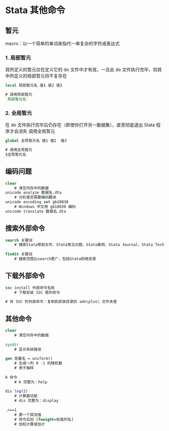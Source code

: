 # Stata 其他命令

## 暂元

macro：以一个简单的单词来指代一串复杂的字符或表达式

### 1. 局部暂元

其所定义的暂元仅在定义它的 do 文件中才有效，一旦此 do 文件执行完毕，则其中所定义的局部暂元将不复存在

```stata
local 局部暂元名 值1 值2 值3

# 调用局部暂元
`局部暂元名'
```



### 2. 全局暂元

在 do 文件执行完毕后仍存在（即使你打开另一数据集），直至彻底退出 Stata 程序才会消失
调用全局暂元

```stata
global 全局暂元名 值1 值2  值3

# 调用全局暂元
$全局暂元名
```





## 编码问题

```stata
clear
	# 清空内存中的数据
unicode analyze 数据名.dta
	# 分析是否需要编码翻译
unicode encoding set gb18030
	# Windows 中文用 gb18030 编码
unicode translate 数据名.dta
```





## 搜索外部命令

```stata
search 关键词
	# 搜索Stata帮助文件、Stata常见问题、Stata案例、Stata Journal、Stata Technical Bulletin等
	
findit 关键词
	# 搜索范围比search更广，包括Stata网络资源
```





## 下载外部命令

```stata
ssc install 外部命令名称
	# 下载安装 SSC 里的命令
	
# 非 SSC 的外部命令：复制到安装目录的 ado\plus\ 文件夹里
```





## 其他命令

```stata
clear
	# 清空内存中的数据
	
sysdir
	# 显示系统路径
	
gen 变量名 = uniform()
	# 生成一列 0 -1 的随机数
	# 用于抽样
	
h 命令
	# h 完整为：help
	
dis log(2)
	# 计算器功能
	# dis 完整为：display
	
_n==1
	# 第一个观测值
	# 命令后加 [fweight=权值列名]
	# 加权计算或估计
```

